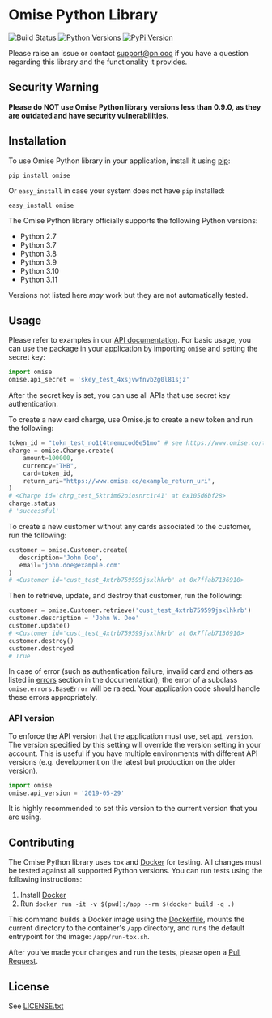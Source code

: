 # Omise Python Library

![Build Status](https://github.com/omise/omise-python/workflows/Python%20package/badge.svg?branch=master)
[![Python Versions](https://img.shields.io/pypi/pyversions/omise.svg?style=flat-square)](https://pypi.python.org/pypi/omise/)
[![PyPi Version](https://img.shields.io/pypi/v/omise.svg?style=flat-square)](https://pypi.python.org/pypi/omise/)

Please raise an issue or contact [support@pn.ooo](mailto:support@opn.ooo) if you have a question regarding this library and the functionality it provides.

## Security Warning

**Please do NOT use Omise Python library versions less than 0.9.0, as they are outdated and have security vulnerabilities.**


## Installation

To use Omise Python library in your application, install it using [pip](http://www.pip-installer.org/en/latest/index.html):

```
pip install omise
```

Or `easy_install` in case your system does not have `pip` installed:

```
easy_install omise
```

The Omise Python library officially supports the following Python versions:

* Python 2.7
* Python 3.7
* Python 3.8
* Python 3.9
* Python 3.10
* Python 3.11

Versions not listed here _may_ work but they are not automatically tested.

## Usage

Please refer to examples in our [API documentation](https://docs.opn.ooo/).
For basic usage, you can use the package in your application by importing `omise` and setting the secret key:

```python
import omise
omise.api_secret = 'skey_test_4xsjvwfnvb2g0l81sjz'
```

After the secret key is set, you can use all APIs that use secret key authentication.

To create a new card charge, use Omise.js to create a new token and run the following:

``` python
token_id = "tokn_test_no1t4tnemucod0e51mo" # see https://www.omise.co/tokens-api#create
charge = omise.Charge.create(
    amount=100000,
    currency="THB",
    card=token_id,
    return_uri="https://www.omise.co/example_return_uri",
)
# <Charge id='chrg_test_5ktrim62oiosnrc1r41' at 0x105d6bf28>
charge.status
# 'successful'
```

To create a new customer without any cards associated to the customer, run the following:

```python
customer = omise.Customer.create(
   description='John Doe',
   email='john.doe@example.com'
)
# <Customer id='cust_test_4xtrb759599jsxlhkrb' at 0x7ffab7136910>
```

Then to retrieve, update, and destroy that customer, run the following:

```python
customer = omise.Customer.retrieve('cust_test_4xtrb759599jsxlhkrb')
customer.description = 'John W. Doe'
customer.update()
# <Customer id='cust_test_4xtrb759599jsxlhkrb' at 0x7ffab7136910>
customer.destroy()
customer.destroyed
# True
```

In case of error (such as authentication failure, invalid card and others as listed in [errors](https://docs.opn.ooo/api-errors) section in the documentation), the error of a subclass `omise.errors.BaseError` will be raised.
Your application code should handle these errors appropriately.

### API version

To enforce the API version that the application must use, set `api_version`.
The version specified by this setting will override the version setting in your account.
This is useful if you have multiple environments with different API versions (e.g. development on the latest but production on the older version).

```python
import omise
omise.api_version = '2019-05-29'
```

It is highly recommended to set this version to the current version that you are using.

## Contributing

The Omise Python library uses `tox` and [Docker](https://docs.docker.com/) for testing.
All changes must be tested against all supported Python versions.
You can run tests using the following instructions:

1. Install [Docker](https://docs.docker.com/)
2. Run `docker run -it -v $(pwd):/app --rm $(docker build -q .)`

This command builds a Docker image using the [Dockerfile](Dockerfile), mounts the current directory to the container's `/app` directory, and runs the default entrypoint for the image: `/app/run-tox.sh`.

After you've made your changes and run the tests, please open a [Pull Request](https://github.com/omise/omise-python/pulls).

## License

See [LICENSE.txt](https://github.com/omise/omise-python/blob/master/LICENSE.txt)
